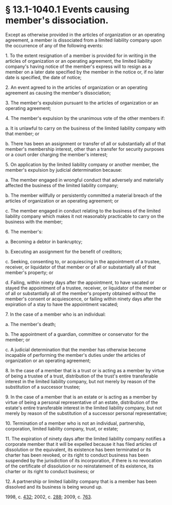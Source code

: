 # § 13.1-1040.1 Events causing member's dissociation.

<p>Except as otherwise provided in the articles of organization or an operating agreement, a member is dissociated from a limited liability company upon the occurrence of any of the following events:</p><p>1. To the extent resignation of a member is provided for in writing in the articles of organization or an operating agreement, the limited liability company's having notice of the member's express will to resign as a member on a later date specified by the member in the notice or, if no later date is specified, the date of notice;</p><p>2. An event agreed to in the articles of organization or an operating agreement as causing the member's dissociation;</p><p>3. The member's expulsion pursuant to the articles of organization or an operating agreement;</p><p>4. The member's expulsion by the unanimous vote of the other members if:</p><p>a. It is unlawful to carry on the business of the limited liability company with that member; or</p><p>b. There has been an assignment or transfer of all or substantially all of that member's membership interest, other than a transfer for security purposes or a court order charging the member's interest;</p><p>5. On application by the limited liability company or another member, the member's expulsion by judicial determination because:</p><p>a. The member engaged in wrongful conduct that adversely and materially affected the business of the limited liability company;</p><p>b. The member willfully or persistently committed a material breach of the articles of organization or an operating agreement; or</p><p>c. The member engaged in conduct relating to the business of the limited liability company which makes it not reasonably practicable to carry on the business with the member;</p><p>6. The member's:</p><p>a. Becoming a debtor in bankruptcy;</p><p>b. Executing an assignment for the benefit of creditors;</p><p>c. Seeking, consenting to, or acquiescing in the appointment of a trustee, receiver, or liquidator of that member or of all or substantially all of that member's property; or</p><p>d. Failing, within ninety days after the appointment, to have vacated or stayed the appointment of a trustee, receiver, or liquidator of the member or of all or substantially all of the member's property obtained without the member's consent or acquiescence, or failing within ninety days after the expiration of a stay to have the appointment vacated;</p><p>7. In the case of a member who is an individual:</p><p>a. The member's death;</p><p>b. The appointment of a guardian, committee or conservator for the member; or</p><p>c. A judicial determination that the member has otherwise become incapable of performing the member's duties under the articles of organization or an operating agreement;</p><p>8. In the case of a member that is a trust or is acting as a member by virtue of being a trustee of a trust, distribution of the trust's entire transferable interest in the limited liability company, but not merely by reason of the substitution of a successor trustee;</p><p>9. In the case of a member that is an estate or is acting as a member by virtue of being a personal representative of an estate, distribution of the estate's entire transferable interest in the limited liability company, but not merely by reason of the substitution of a successor personal representative;</p><p>10. Termination of a member who is not an individual, partnership, corporation, limited liability company, trust, or estate;</p><p>11. The expiration of ninety days after the limited liability company notifies a corporate member that it will be expelled because it has filed articles of dissolution or the equivalent, its existence has been terminated or its charter has been revoked, or its right to conduct business has been suspended by the jurisdiction of its incorporation, if there is no revocation of the certificate of dissolution or no reinstatement of its existence, its charter or its right to conduct business; or</p><p>12. A partnership or limited liability company that is a member has been dissolved and its business is being wound up.</p><p>1998, c. <a href='http://lis.virginia.gov/cgi-bin/legp604.exe?981+ful+CHAP0432'>432</a>; 2002, c. <a href='http://lis.virginia.gov/cgi-bin/legp604.exe?021+ful+CHAP0288'>288</a>; 2009, c. <a href='http://lis.virginia.gov/cgi-bin/legp604.exe?091+ful+CHAP0763'>763</a>.</p>